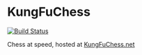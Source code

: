 # KungFuChess
[![Build Status](https://travis-ci.org/ehippy/KungFuChess.svg?branch=master)](https://travis-ci.org/ehippy/KungFuChess)

Chess at speed, hosted at [KungFuChess.net](http://kungfuchess.net)